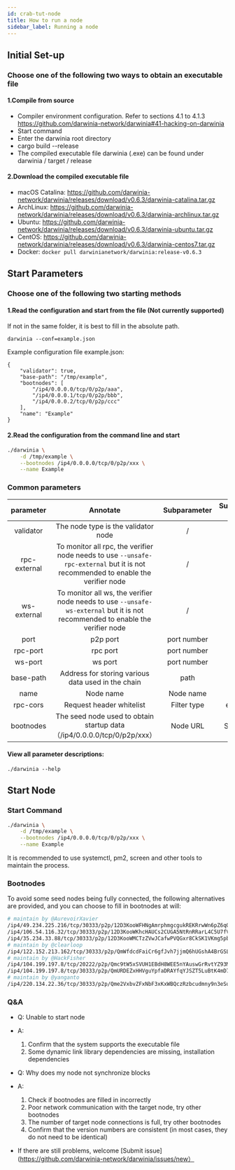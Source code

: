```yaml
---
id: crab-tut-node
title: How to run a node
sidebar_label: Running a node
---
```


## Initial Set-up

### Choose one of the following two ways to obtain an executable file

#### 1.Compile from source

- Compiler environment configuration. Refer to sections 4.1 to 4.1.3 https://github.com/darwinia-network/darwinia#41-hacking-on-darwinia
- Start command
- Enter the darwinia root directory
- cargo build --release
- The compiled executable file darwinia (.exe) can be found under darwinia / target / release

#### 2.Download the compiled executable file

- macOS Catalina: https://github.com/darwinia-network/darwinia/releases/download/v0.6.3/darwinia-catalina.tar.gz
- ArchLinux: https://github.com/darwinia-network/darwinia/releases/download/v0.6.3/darwinia-archlinux.tar.gz
- Ubuntu: https://github.com/darwinia-network/darwinia/releases/download/v0.6.3/darwinia-ubuntu.tar.gz
- CentOS: https://github.com/darwinia-network/darwinia/releases/download/v0.6.3/darwinia-centos7.tar.gz
- Docker: `docker pull darwinianetwork/darwinia:release-v0.6.3`


## Start Parameters

### Choose one of the following two starting methods

#### 1.Read the configuration and start from the file (Not currently supported)

If not in the same folder, it is best to fill in the absolute path.

```
darwinia --conf=example.json
```

Example configuration file example.json:

```
{
	"validator": true,
	"base-path": "/tmp/example",
	"bootnodes": [
		"/ip4/0.0.0.0/tcp/0/p2p/aaa",
		"/ip4/0.0.0.1/tcp/0/p2p/bbb",
		"/ip4/0.0.0.2/tcp/0/p2p/ccc"
	],
	"name": "Example"
}
```

#### 2.Read the configuration from the command line and start

```sh
./darwinia \
	-d /tmp/example \
	--bootnodes /ip4/0.0.0.0/tcp/0/p2p/xxx \
	--name Example
```

### Common parameters

|  parameter   |                                                             Annotate                                                             | Subparameter | Subparameter type |
| :----------: | :------------------------------------------------------------------------------------------------------------------------------: | :----------: | :---------------: |
|  validator   |                                               The node type is the validator node                                                |      /       |         /         |
| rpc-external | To monitor all rpc, the verifier node needs to use `--unsafe-rpc-external` but it is not recommended to enable the verifier node |      /       |         /         |
| ws-external  |  To monitor all ws, the verifier node needs to use `--unsafe-ws-external` but it is not recommended to enable the verifier node  |      /       |         /         |
|     port     |                                                             p2p port                                                             | port number  |      number       |
|   rpc-port   |                                                             rpc port                                                             | port number  |      number       |
|   ws-port    |                                                             ws port                                                              | port number  |      number       |
|  base-path   |                                        Address for storing various data used in the chain                                        |     path     |      String       |
|     name     |                                                            Node name                                                             |  Node name   |      String       |
|   rpc-cors   |                                                     Request header whitelist                                                     | Filter type  |     enumerate     |
|  bootnodes   |                             The seed node used to obtain startup data（/ip4/0.0.0.0/tcp/0/p2p/xxx）                              |   Node URL   |   String array    |

#### View all parameter descriptions:

```
./darwinia --help
```

## Start Node

### Start Command

```sh
./darwinia \
	-d /tmp/example \
	--bootnodes /ip4/0.0.0.0/tcp/0/p2p/xxx \
	--name Example
```

It is recommended to use systemctl, pm2, screen and other tools to maintain the process.

### Bootnodes

To avoid some seed nodes being fully connected, the following alternatives are provided, and you can choose to fill in bootnodes at will:

```sh
# maintain by @AurevoirXavier
/ip4/49.234.225.216/tcp/30333/p2p/12D3KooWFHNgAmrphmgcgukREKRrwWn6pZ6qQ8eFVXsRdnUQKZvL
/ip4/106.54.116.32/tcp/30333/p2p/12D3KooWKhcHAUCs2CUGA5NtRnRRarL4C5U7fVB4ycmHxDidZsrj
/ip4/35.234.33.88/tcp/30333/p2p/12D3KooWMCTzZVwJCafwPVQGxr8CkSK1VKmg5pbhjKjqgEwhywSe
# maintain by @clearloop
/ip4/122.152.213.162/tcp/30333/p2p/QmWfdcdFaiCr6gfJvh7jjmQ6hUGshA4BrGSLSDMuFBf823
# maintain by @HackFisher
/ip4/104.199.197.8/tcp/20222/p2p/Qmc9tW5xSVUH1EBdH8WEE5nYAuswGrRvtYZ93MAwH9fsZo
/ip4/104.199.197.8/tcp/30333/p2p/QmURDEZxHHVguYpfaDRAYfqYJSZT5LuBtK4mD7GXhfehtp
# maintain by @yanganto
/ip4/220.134.22.36/tcp/30333/p2p/Qme2VxbvZFxNbF3xKxWBQczRzbcudmny9n3eSube73ZmEw
```

### Q&A

- Q: Unable to start node
- A:
	1. Confirm that the system supports the executable file
	1. Some dynamic link library dependencies are missing, installation dependencies

- Q: Why does my node not synchronize blocks
- A:
	1. Check if bootnodes are filled in incorrectly
	1. Poor network communication with the target node, try other bootnodes
	1. The number of target node connections is full, try other bootnodes
	1. Confirm that the version numbers are consistent (in most cases, they do not need to be identical)

- If there are still problems, welcome [Submit issue](https://github.com/darwinia-network/darwinia/issues/new）
